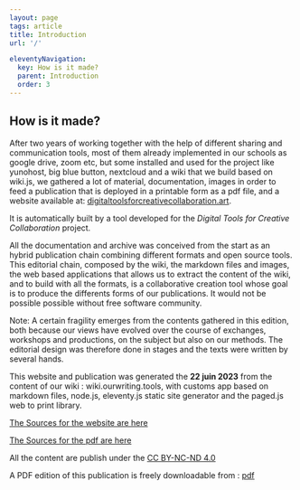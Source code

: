 ```yaml
---
layout: page
tags: article
title: Introduction
url: '/'

eleventyNavigation:
  key: How is it made?
  parent: Introduction
  order: 3
---
```


## How is it made?

After two years of working together with the help of different sharing and communication tools, most of them already implemented in our schools as google drive, zoom etc, but some installed and used for the project like yunohost, big blue button, nextcloud and a wiki that we build based on wiki.js, we gathered a lot of material, documentation, images in order to feed a publication that is deployed in a printable form as a pdf file, and a website available at: [digitaltoolsforcreativecollaboration.art](https://digitaltoolsforcreativecollaboration.art).

It is automatically built by a tool developed for the *Digital Tools for Creative Collaboration* project.

All the documentation and archive  was conceived from the start as an hybrid publication chain combining different formats and open source tools. This editorial chain, composed by the wiki, the markdown files and images, the web based applications that allows us to extract the content of the wiki, and to build with all the formats, is a collaborative creation tool whose goal is to produce the differents forms of our publications. It would not be possible possible without free software community. 

Note: A certain fragility emerges from the contents gathered in this edition, both because our views have evolved over the course of exchanges, workshops and productions, on the subject but also on our methods. The editorial design was therefore done in stages and the texts were written by several hands.

This website and publication was generated the **22 juin 2023** from the content of our wiki : wiki.ourwriting.tools, with customs app based on markdown files, node.js, eleventy.js static site generator and the paged.js web to print library. 

[The Sources for the website are here](https://github.com/RandomLab/New_Pedagogical_online_offline_Realities.site)

[The Sources for the pdf are here](https://github.com/RandomLab/New_Pedagogical_online_offline_Realities.pub)


All the content are publish under the [CC BY-NC-ND 4.0](https://creativecommons.org/licenses/by-nc-nd/4.0/) 

A PDF edition of this publication is freely downloadable from : [pdf](/pdf/dtcc.pdf)
